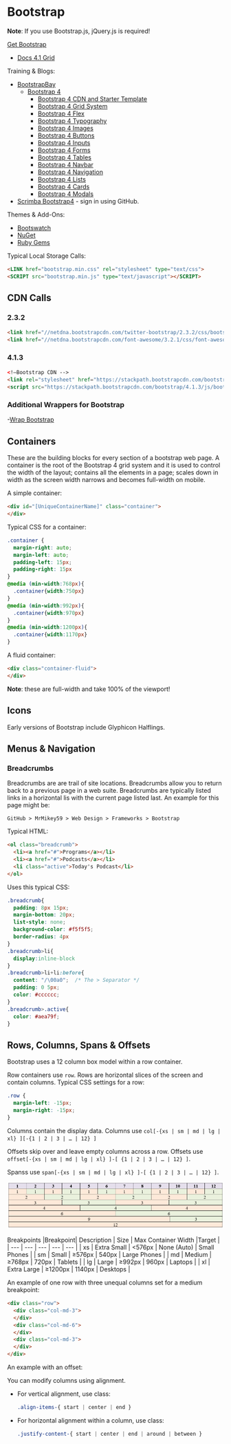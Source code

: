 # Bootstrap

**Note**: If you use Bootstrap.js, jQuery.js is required!

[Get Bootstrap](https://getbootstrap.com/)
- [Docs 4.1 Grid](https://getbootstrap.com/docs/4.1/layout/grid/)

Training & Blogs:  
- [BootstrapBay](https://bootstrapbay.com/blog)  
  - [Bootstrap 4](https://bootstrapbay.com/blog/tag/bootstrap-4/)  
    - [Bootstrap 4 CDN and Starter Template](https://bootstrapbay.com/blog/day-1-bootstrap-4-cdn-and-starter-template/)  
    - [Bootstrap 4 Grid System](https://bootstrapbay.com/blog/day-2-bootstrap-4-grid-system-tutorial-examples/)
    - [Bootstrap 4 Flex](https://bootstrapbay.com/blog/day-3-bootstrap-4-flex-tutorial-and-examples/)
    - [Bootstrap 4 Typography](https://bootstrapbay.com/blog/day-4-bootstrap-4-typography-tutorial-and-examples/)
    - [Bootstrap 4 Images](https://bootstrapbay.com/blog/day-5-bootstrap-4-images-tutorial-and-examples/)
    - [Bootstrap 4 Buttons](https://bootstrapbay.com/blog/day-6-bootstrap-4-buttons-tutorial-and-examples/)
    - [Bootstrap 4 Inputs](https://bootstrapbay.com/blog/day-7-bootstrap-4-inputs-tutorial-and-examples/)
    - [Bootstrap 4 Forms](https://bootstrapbay.com/blog/day-8-bootstrap-4-forms-tutorial-and-examples/)
    - [Bootstrap 4 Tables](https://bootstrapbay.com/blog/day-9-bootstrap-4-tables-tutorial-and-examples/)
    - [Bootstrap 4 Navbar](https://bootstrapbay.com/blog/day-10-bootstrap-4-navbar-tutorial-and-examples/)
    - [Bootstrap 4 Navigation](https://bootstrapbay.com/blog/day-11-bootstrap-4-navigation-tutorial-and-examples/)
    - [Bootstrap 4 Lists](https://bootstrapbay.com/blog/day-12-bootstrap-4-lists-tutorial-and-examples/)
    - [Bootstrap 4 Cards](https://bootstrapbay.com/blog/day-13-bootstrap-4-cards-tutorial-and-examples/)
    - [Bootstrap 4 Modals](https://bootstrapbay.com/blog/day-14-bootstrap-4-modals-tutorial-and-examples/)
- [Scrimba Bootstrap4](https://scrimba.com/learn/bootstrap4) - sign in using GitHub.  

Themes & Add-Ons:  
- [Bootswatch](http://bootswatch.com)  
- [NuGet](https://www.nuget.org/packages/bootstrap/)  
- [Ruby Gems](https://github.com/twbs/bootstrap-rubygem/blob/master/README.md)  

Typical Local Storage Calls:
```html
<LINK href="bootstrap.min.css" rel="stylesheet" type="text/css">
<SCRIPT src="bootstrap.min.js" type="text/javascript"></SCRIPT>
```

## CDN Calls

### 2.3.2
```html
<link href="//netdna.bootstrapcdn.com/twitter-bootstrap/2.3.2/css/bootstrap-combined.no-icons.min.css" rel="stylesheet">
<link href="//netdna.bootstrapcdn.com/font-awesome/3.2.1/css/font-awesome.css" rel="stylesheet">
```

### 4.1.3
```html
<!—Bootstrap CDN -->
<link rel="stylesheet" href="https://stackpath.bootstrapcdn.com/bootstrap/4.1.3/css/bootstrap.min.css" integrity="sha384-MCw98/SFnGE8fJT3GXwEOngsV7Zt27NXFoaoApmYm81iuXoPkFOJwJ8ERdknLPMO" crossorigin="anonymous">
<script src="https://stackpath.bootstrapcdn.com/bootstrap/4.1.3/js/bootstrap.min.js" integrity="sha384-ChfqqxuZUCnJSK3+MXmPNIyE6ZbWh2IMqE241rYiqJxyMiZ6OW/JmZQ5stwEULTy" crossorigin="anonymous"></script>
```

### Additional Wrappers for Bootstrap
-[Wrap Bootstrap](https://wrapbootstrap.com) 

## Containers
These are the building blocks for every section of a bootstrap web page. A container is the root of the Bootstrap 4 grid system and it is used to control the width of the layout; contains all the elements in a page; scales down in width as the screen width narrows and becomes full-width on mobile.

A simple container:
```html
<div id="[UniqueContainerName]" class="container">
</div>
```
Typical CSS for a container:
```css
.container {
  margin-right: auto;
  margin-left: auto;
  padding-left: 15px;
  padding-right: 15px
}
@media (min-width:768px){
  .container{width:750px}
}
@media (min-width:992px){
  .container{width:970px}
}
@media (min-width:1200px){
  .container{width:1170px}
}
```

A fluid container:
```html
<div class="container-fluid">
</div>
```
**Note**: these are full-width and take 100% of the viewport!

## Icons
Early versions of Bootstrap include Glyphicon Halflings.

## Menus & Navigation

### Breadcrumbs
Breadcrumbs are are trail of site locations. Breadcrumbs allow you to return back to a previous page in a web suite. Breadcrumbs are typically listed links in a horizontal lis with the current page listed last.
An example for this page might be:
```
GitHub > MrMikey59 > Web Design > Frameworks > Bootstrap
```
Typical HTML:
```html
<ol class="breadcrumb">
  <li><a href="#">Programs</a></li>
  <li><a href="#">Podcasts</a></li>
  <li class="active">Today's Podcast</li>
</ol>
```
Uses this typical CSS:
```css
.breadcrumb{
  padding: 8px 15px;
  margin-bottom: 20px;
  list-style: none;
  background-color: #f5f5f5;
  border-radius: 4px
}
.breadcrumb>li{
  display:inline-block
}
.breadcrumb>li+li:before{
  content: "/\00a0";  /* The > Separator */
  padding: 0 5px;
  color: #cccccc;
}
.breadcrumb>.active{
  color: #aea79f;
}
```

## Rows, Columns, Spans & Offsets
Bootstrap uses a 12 column box model within a row container.  

Row containers use ```row```. Rows are horizontal slices of the screen and contain columns. Typical CSS settings for a row: 
```css
.row {
  margin-left: -15px;
  margin-right: -15px;
}
```
Columns contain the display data. Columns use ```col[-{xs | sm | md | lg | xl} ][-{1 | 2 | 3 | … | 12} ]```   

Offsets skip over and leave empty columns across a row. Offsets use ```offset[-{xs | sm | md | lg | xl} ]-[ {1 | 2 | 3 | … | 12} ]```.

Spanss use ```span[-{xs | sm | md | lg | xl} ]-[ {1 | 2 | 3 | … | 12} ]```.

![Spans&Offsets](Spans%20%26%20Offsets.PNG)

Breakpoints
|Breakpoint| Description | Size | Max Container  Width |Target |  
| --- | --- | --- | --- | --- |
| xs | Extra Small | <576px | None (Auto) | Small Phones |
| sm | Small | ≥576px | 540px | Large Phones |
| md | Medium | ≥768px | 720px | Tablets |
| lg | Large | ≥992px | 960px | Laptops |
| xl | Extra Large | ≥1200px | 1140px | Desktops |

An example of one row with three unequal columns set for a medium breakpoint:
```html
<div class="row">
  <div class="col-md-3">
  </div>
  <div class="col-md-6">
  </div>
  <div class="col-md-3">
  </div>
</div>
```

An example with an offset:
<div class="row">
  <div class="col-md-5">
  </div>
  <div class="offset-md-2">
  </div>
  <div class="col-md-5">
  </div>
</div>

You can modify columns using alignment.  
- For vertical alignment, use class:
  ```css
  .align-items-{ start | center | end }
  ```
- For horizontal alignment within a column, use class:
  ```css
  .justify-content-{ start | center | end | around | between }
  ```

